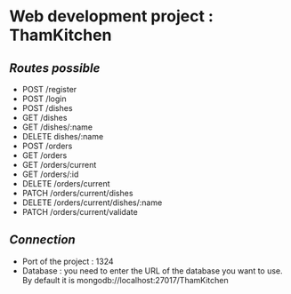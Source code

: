 # Web development project : ThamKitchen  
## *Routes possible*  
* POST /register  
* POST /login  
* POST /dishes  
* GET /dishes  
* GET /dishes/:name  
* DELETE dishes/:name  
* POST /orders  
* GET /orders  
* GET /orders/current  
* GET /orders/:id  
* DELETE /orders/current  
* PATCH /orders/current/dishes  
* DELETE /orders/current/dishes/:name  
* PATCH /orders/current/validate  

## *Connection*  
* Port of the project : 1324
* Database : you need to enter the URL of the database you want to use. By default it is mongodb://localhost:27017/ThamKitchen  
